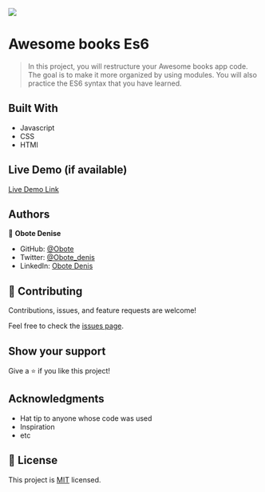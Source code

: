 ![](https://img.shields.io/badge/Microverse-blueviolet)

# Awesome books Es6

> In this project, you will restructure your Awesome books app code. The goal is to make it more organized by using modules. You will also practice the ES6 syntax that you have learned.


## Built With

- Javascript
- CSS
- HTMl

## Live Demo (if available)

[Live Demo Link](https://obote.github.io/Awesome-Books-Es/)


## Authors

👤 **Obote Denise**

- GitHub: [@Obote](https://github.com/Obote)
- Twitter: [@Obote_denis](https://twitter.com/Obote_denis)
- LinkedIn: [Obote Denis](https://www.linkedin.com/in/obote-denis-9859a2a3/)

## 🤝 Contributing

Contributions, issues, and feature requests are welcome!

Feel free to check the [issues page](../../issues/).

## Show your support

Give a ⭐️ if you like this project!

## Acknowledgments

- Hat tip to anyone whose code was used
- Inspiration
- etc

## 📝 License

This project is [MIT](./MIT.md) licensed.
